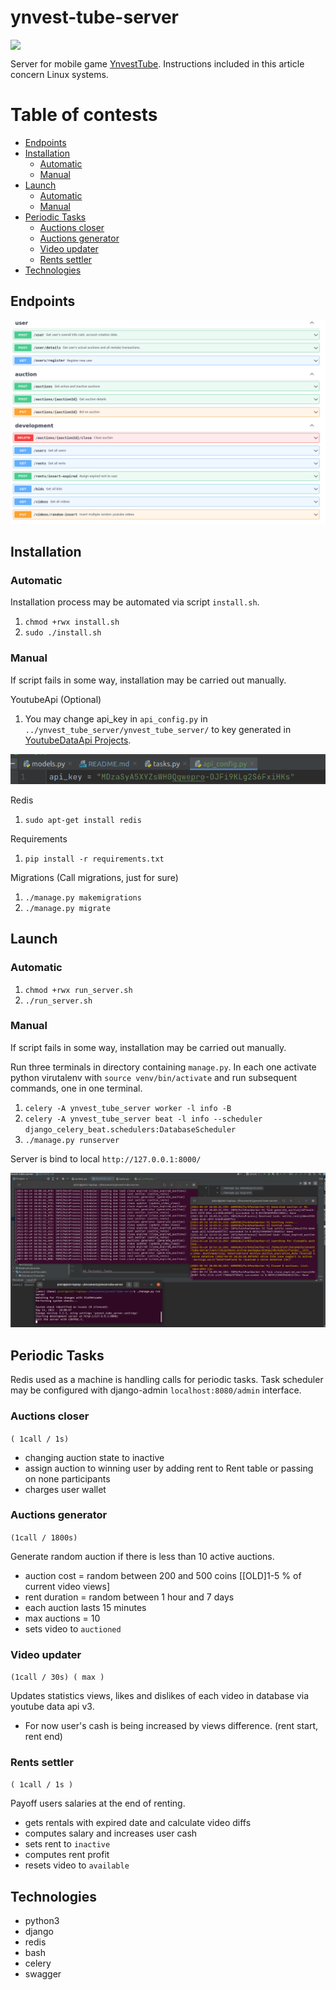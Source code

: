 # ynvest-tube-server

<div align="center" style="display: flex;flex-direction: row">
  <img src="https://github.com/sqoshi/ynvest-tube/tree/master/ynvest_tube/app/src/main/ynvest_tube_logo-playstore.png" width="100"/>
</div>

Server for mobile game [YnvestTube](https://github.com/sqoshi/ynvest-tube). Instructions included in this article
concern Linux systems.

# Table of contests

- [Endpoints](#endpoints)
- [Installation](#installation) 
   - [Automatic](#automatic)
   - [Manual](#manual)
- [Launch](#launch)
   - [Automatic](#automatic-1)
   - [Manual](#manual-1)
- [Periodic Tasks](#periodic-tasks)
   - [Auctions closer](#auctions-closer)
   - [Auctions generator](#auctions-generator)
   - [Video updater](#video-updater)
   - [Rents settler](#rents-settler)
- [Technologies](#technologies)


## Endpoints

![](docs/.README_images/endpoints.png)

## Installation

### Automatic

Installation process may be automated via script `install.sh`.

1. `chmod +rwx install.sh`
2. `sudo ./install.sh`

### Manual

If script fails in some way, installation may be carried out manually.

YoutubeApi (Optional)

1. You may change api_key in `api_config.py` in `../ynvest_tube_server/ynvest_tube_server/` to key generated
   in [YoutubeDataApi Projects](https://developers.google.com/youtube/v3).

![](docs/.README_images/apikey.png)

Redis

1. `sudo apt-get install redis`

Requirements

1. `pip install -r requirements.txt`

Migrations (Call migrations, just for sure)

1. `./manage.py makemigrations`
2. `./manage.py migrate`

## Launch

### Automatic

1. `chmod +rwx run_server.sh`
2. `./run_server.sh`

### Manual

If script fails in some way, installation may be carried out manually.

Run three terminals in directory containing `manage.py`. In each one activate python virutalenv
with `source venv/bin/activate` and run subsequent commands, one in one terminal.

1. `celery -A ynvest_tube_server worker -l info -B`
2. `celery -A ynvest_tube_server beat -l info --scheduler django_celery_beat.schedulers:DatabaseScheduler`
3. `./manage.py runserver`

Server is bind to local `http://127.0.0.1:8000/`

![](docs/.README_images/launch.png)

## Periodic Tasks

Redis used as a machine is handling calls for periodic tasks. Task scheduler may be configured with django-admin
`localhost:8080/admin` interface.

### Auctions closer 

`( 1call / 1s)`

- changing auction state to inactive
- assign auction to winning user by adding rent to Rent table or passing on none participants
- charges user wallet

### Auctions generator

`(1call / 1800s)`

Generate random auction if there is less than 10 active auctions.

- auction cost = random between 200 and 500 coins  [[OLD]1-5 % of current video views]
- rent duration = random between 1 hour and 7 days
- each auction lasts 15 minutes
- max auctions = 10
- sets video to `auctioned`

### Video updater 

`(1call / 30s) ( max )`

Updates statistics views, likes and dislikes of each video in database via youtube data api v3.

- For now user's cash is being increased by views difference. (rent start, rent end)

### Rents settler 

`( 1call / 1s )`

Payoff users salaries at the end of renting.

- gets rentals with expired date and calculate video diffs
- computes salary and increases user cash
- sets rent to `inactive`
- computes rent profit
- resets video to `available`

## Technologies

- python3
- django
- redis
- bash
- celery
- swagger
